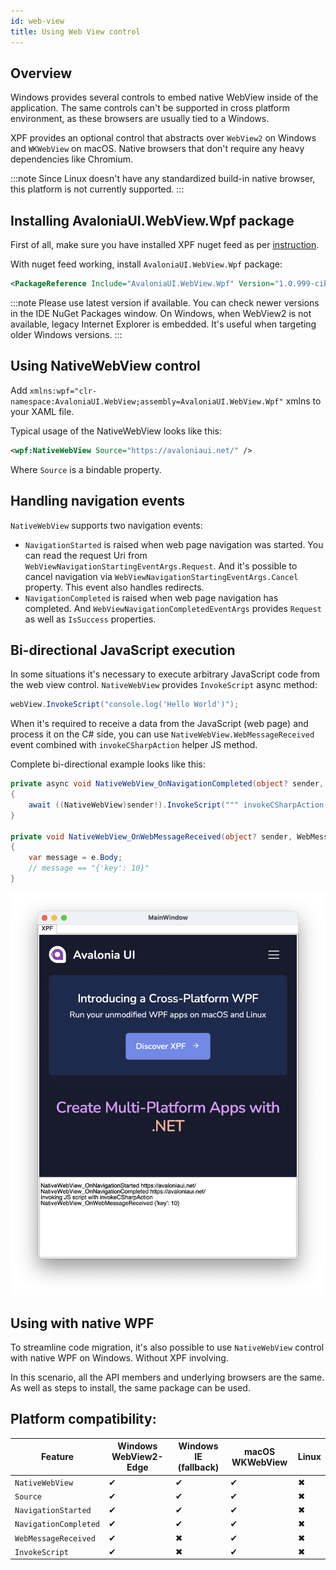 ```yaml
---
id: web-view
title: Using Web View control
---
```


## Overview

Windows provides several controls to embed native WebView inside of the application.
The same controls can't be supported in cross platform environment, as these browsers are usually tied to a Windows.

XPF provides an optional control that abstracts over `WebView2` on Windows and `WKWebView` on macOS. Native browsers that don't require any heavy dependencies like Chromium.

:::note
Since Linux doesn't have any standardized build-in native browser, this platform is not currently supported.
:::

## Installing AvaloniaUI.WebView.Wpf package

First of all, make sure you have installed XPF nuget feed as per [instruction](../build-feeds.md).

With nuget feed working, install `AvaloniaUI.WebView.Wpf` package:
```xml
<PackageReference Include="AvaloniaUI.WebView.Wpf" Version="1.0.999-cibuild0000025-alpha" />
```

:::note
Please use latest version if available. You can check newer versions in the IDE NuGet Packages window.
On Windows, when WebView2 is not available, legacy Internet Explorer is embedded. It's useful when targeting older Windows versions.
:::

## Using NativeWebView control

Add `xmlns:wpf="clr-namespace:AvaloniaUI.WebView;assembly=AvaloniaUI.WebView.Wpf"` xmlns to your XAML file.

Typical usage of the NativeWebView looks like this:
```xml
<wpf:NativeWebView Source="https://avaloniaui.net/" />
```

Where `Source` is a bindable property.

## Handling navigation events

`NativeWebView` supports two navigation events:
- `NavigationStarted` is raised when web page navigation was started. You can read the request Uri from `WebViewNavigationStartingEventArgs.Request`. And it's possible to cancel navigation via `WebViewNavigationStartingEventArgs.Cancel` property. This event also handles redirects.
- `NavigationCompleted` is raised when web page navigation has completed. And `WebViewNavigationCompletedEventArgs` provides `Request` as well as `IsSuccess` properties.

## Bi-directional JavaScript execution

In some situations it's necessary to execute arbitrary JavaScript code from the web view control.
`NativeWebView` provides `InvokeScript` async method:
```csharp
webView.InvokeScript("console.log('Hello World')");
```

When it's required to receive a data from the JavaScript (web page) and process it on the C# side, you can use `NativeWebView.WebMessageReceived` event combined with `invokeCSharpAction` helper JS method.

Complete bi-directional example looks like this:
```csharp
private async void NativeWebView_OnNavigationCompleted(object? sender, WebViewNavigationCompletedEventArgs e)
{
    await ((NativeWebView)sender!).InvokeScript(""" invokeCSharpAction("{'key': 10}") """);
}

private void NativeWebView_OnWebMessageReceived(object? sender, WebMessageReceivedEventArgs e)
{
    var message = e.Body;
    // message == "{'key': 10}"
}
```

![alt text](../../static/img/webview.png)

## Using with native WPF

To streamline code migration, it's also possible to use `NativeWebView` control with native WPF on Windows. Without XPF involving.

In this scenario, all the API members and underlying browsers are the same. As well as steps to install, the same package can be used.

## Platform compatibility:

| Feature        |  Windows WebView2-Edge | Windows IE (fallback) | macOS WKWebView | Linux |
|---------------|-------|-------|-------|-------|
| `NativeWebView` | ✔ | ✔ | ✔ | ✖ |
| `Source` | ✔ | ✔ | ✔ | ✖ |
| `NavigationStarted` | ✔ | ✔ | ✔ | ✖ |
| `NavigationCompleted` | ✔ | ✔ | ✔ | ✖ |
| `WebMessageReceived` | ✔ | ✖ | ✔ | ✖ |
| `InvokeScript` | ✔ | ✖ | ✔ | ✖ |
